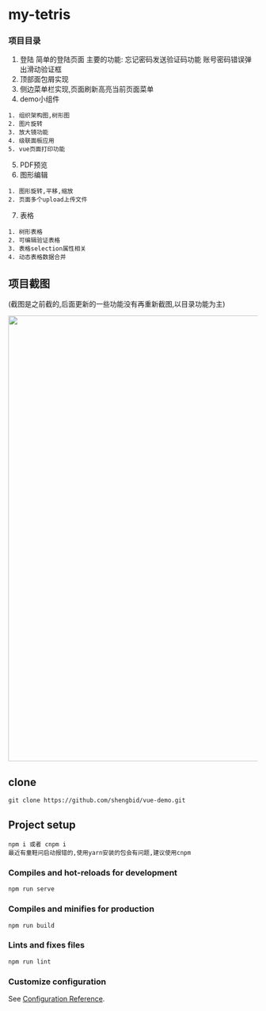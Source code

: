# my-tetris

### 项目目录
1. 登陆 简单的登陆页面
主要的功能: 忘记密码发送验证码功能  账号密码错误弹出滑动验证框
2. 顶部面包屑实现
3. 侧边菜单栏实现,页面刷新高亮当前页面菜单
4. demo小组件
```
1. 组织架构图,树形图
2. 图片旋转
3. 放大镜功能
4. 级联面板应用
5. vue页面打印功能
```
5. PDF预览
6. 图形编辑
```
1. 图形旋转,平移,缩放
2. 页面多个upload上传文件
```
7. 表格
```
1. 树形表格
2. 可编辑验证表格
3. 表格selection属性相关
4. 动态表格数据合并
```

## 项目截图
(截图是之前截的,后面更新的一些功能没有再重新截图,以目录功能为主)
<!-- ![Image text](https://github.com/shengbid/img-floader/blob/master/imgs/demo1.png) -->
<p align="center">
  <img width="900" src="https://i.loli.net/2020/06/30/ZBDpL3irVv2KU1X.png">
</p>

## clone
```
git clone https://github.com/shengbid/vue-demo.git
```

## Project setup
```
npm i 或者 cnpm i
最近有童鞋问启动报错的,使用yarn安装的包会有问题,建议使用cnpm
```

### Compiles and hot-reloads for development
```
npm run serve
```

### Compiles and minifies for production
```
npm run build
```

### Lints and fixes files
```
npm run lint
```

### Customize configuration
See [Configuration Reference](https://cli.vuejs.org/config/).
